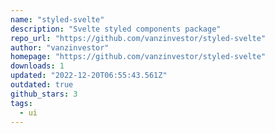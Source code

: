 ```yaml
---
name: "styled-svelte"
description: "Svelte styled components package"
repo_url: "https://github.com/vanzinvestor/styled-svelte"
author: "vanzinvestor"
homepage: "https://github.com/vanzinvestor/styled-svelte"
downloads: 1
updated: "2022-12-20T06:55:43.561Z"
outdated: true
github_stars: 3
tags: 
  - ui
---
```

